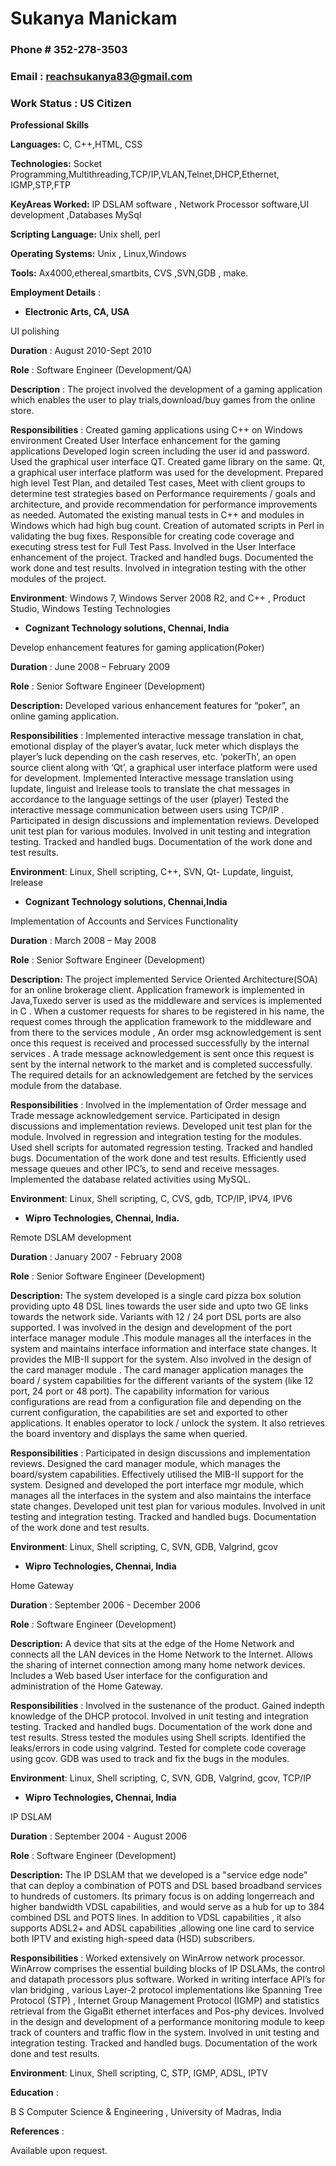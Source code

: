 # **Sukanya Manickam**
###  Phone # 352-278-3503
### Email : reachsukanya83@gmail.com
### Work Status : US Citizen

**Professional Skills**

**Languages:** 
C, C++,HTML, CSS

**Technologies:** 
Socket Programming,Multithreading,TCP/IP,VLAN,Telnet,DHCP,Ethernet, IGMP,STP,FTP

**KeyAreas Worked:**
IP DSLAM software , Network Processor software,UI development ,Databases MySql

**Scripting Language:**
Unix shell, perl

**Operating Systems:**
Unix , Linux,Windows

**Tools:**
 Ax4000,ethereal,smartbits, CVS ,SVN,GDB , make.

**Employment Details** :



 

- **Electronic Arts, CA, USA**

UI polishing

**Duration** : August 2010-Sept 2010

**Role** : Software Engineer (Development/QA)

**Description** :
The project involved the development of a gaming application which enables the user to play
trials,download/buy games from the online store.

**Responsibilities** :
Created gaming applications using C++ on Windows environment
Created User Interface enhancement for the gaming applications
Developed login screen including the user id and password. Used the graphical user interface QT.
Created game library on the same.
Qt, a graphical user interface platform was used for the development.
Prepared high level Test Plan, and detailed Test cases, Meet with client groups to determine test
strategies based on Performance requirements / goals and architecture, and provide
recommendation for performance improvements as needed.
Automated the existing manual tests in C++ and modules in Windows which had high bug count.
Creation of automated scripts in Perl in validating the bug fixes.
Responsible for creating code coverage and executing stress test for Full Test Pass.
Involved in the User Interface enhancement of the project.
Tracked and handled bugs.
Documented the work done and test results.
Involved in integration testing with the other modules of the project.

**Environment**: Windows 7, Windows Server 2008 R2, and C++ , Product Studio, Windows Testing
Technologies

- **Cognizant Technology solutions, Chennai, India**

Develop enhancement features for gaming application(Poker)

**Duration** : June 2008 – February 2009

**Role** : Senior Software Engineer (Development)

**Description:**
Developed various enhancement features for “poker”, an online gaming application.

**Responsibilities** :
Implemented interactive message translation in chat, emotional display of the player’s avatar, luck
meter which displays the player’s luck depending on the cash reserves, etc.
‘pokerTh’, an open source client along with ‘Qt’, a graphical user interface platform were used for
development.
Implemented Interactive message translation using lupdate, linguist and lrelease tools to translate the
chat messages in accordance to the language settings of the user (player)
Tested the interactive message communication between users using TCP/IP .
Participated in design discussions and implementation reviews.
Developed unit test plan for various modules.
Involved in unit testing and integration testing.
Tracked and handled bugs.
Documentation of the work done and test results.

**Environment**: Linux, Shell scripting, C++, SVN, Qt- Lupdate, linguist, Irelease

- **Cognizant Technology solutions, Chennai,India**

Implementation of Accounts and Services Functionality

**Duration** : March 2008 – May 2008

**Role** : Senior Software Engineer (Development)

**Description:**
The project implemented Service Oriented Architecture(SOA) for an online brokerage client.
Application framework is implemented in Java,Tuxedo server is used as the middleware and services
is implemented in C . When a customer requests for shares to be registered in his name, the request
comes through the application framework to the middleware and from there to the services module ,
An order msg acknowledgement is sent once this request is received and processed successfully by
the internal services . A trade message acknowledgement is sent once this request is sent by the
internal network to the market and is completed successfully. The required details for an
acknowledgement are fetched by the services module from the database.

**Responsibilities** :
Involved in the implementation of Order message and Trade message acknowledgement service.
Participated in design discussions and implementation reviews.
Developed unit test plan for the module.
Involved in regression and integration testing for the modules.
Used shell scripts for automated regression testing.
Tracked and handled bugs.
Documentation of the work done and test results.
Efficiently used message queues and other IPC’s, to send and receive messages.
Implemented the database related activities using MySQL.

**Environment**: Linux, Shell scripting, C, CVS, gdb, TCP/IP, IPV4, IPV6

- **Wipro Technologies, Chennai, India.**

Remote DSLAM development

**Duration** : January 2007 - February 2008

**Role** : Senior Software Engineer (Development)

**Description:**
The system developed is a single card pizza box solution providing upto 48 DSL lines towards the
user side and upto two GE links towards the network side. Variants with 12 / 24 port DSL ports are
also supported.
I was involved in the design and development of the port interface manager module .This module
manages all the interfaces in the system and maintains interface information and interface state
changes. It provides the MIB-II support for the system. Also involved in the design of the card
manager module . The card manager application manages the board / system capabilities for the
different variants of the system (like 12 port, 24 port or 48 port). The capability information for various
configurations are read from a configuration file and depending on the current configuration, the
capabilities are set and exported to other applications. It enables operator to lock / unlock the system.
It also retrieves the board inventory and displays the same when queried.

**Responsibilities** :
Participated in design discussions and implementation reviews.
Designed the card manager module, which manages the board/system capabilities.
Effectively utilised the MIB-II support for the system.
Designed and developed the port interface mgr module, which manages all the interfaces in the
system and also maintains the interface state changes.
Developed unit test plan for various modules.
Involved in unit testing and integration testing.
Tracked and handled bugs.
Documentation of the work done and test results.

**Environment**: Linux, Shell scripting, C, SVN, GDB, Valgrind, gcov

- **Wipro Technologies, Chennai, India**

Home Gateway

**Duration** : September 2006 - December 2006

**Role** : Software Engineer (Development)

**Description:**
A device that sits at the edge of the Home Network and connects all the LAN devices in the Home
Network to the Internet. Allows the sharing of internet connection among many home network
devices. Includes a Web based User interface for the configuration and administration of the Home
Gateway.

**Responsibilities** :
Involved in the sustenance of the product.
Gained indepth knowledge of the DHCP protocol.
Involved in unit testing and integration testing.
Tracked and handled bugs.
Documentation of the work done and test results.
Stress tested the modules using Shell scripts.
Identified the leaks/errors in code using valgrind.
Tested for complete code coverage using gcov.
GDB was used to track and fix the bugs in the modules.

**Environment**: Linux, Shell scripting, C, SVN, GDB, Valgrind, gcov, TCP/IP

- **Wipro Technologies, Chennai, India**

IP DSLAM

**Duration** : September 2004 - August 2006

**Role** : Software Engineer (Development)

**Description:**
The IP DSLAM that we developed is a "service edge node" that can deploy a combination of POTS
and DSL based broadband services to hundreds of customers. Its primary focus is on adding longerreach
and higher bandwidth VDSL capabilities, and would serve as a hub for up to 384 combined DSL
and POTS lines. In addition to VDSL capabilities , it also supports ADSL2+ and ADSL capabilities
,allowing one line card to service both IPTV and existing high-speed data (HSD) subscribers.

**Responsibilities** :
Worked extensively on WinArrow network processor. WinArrow comprises the essential building
blocks of IP DSLAMs, the control and datapath processors plus software.
Worked in writing interface API’s for vlan bridging , various Layer-2 protocol implementations like
Spanning Tree Protocol (STP) , Internet Group Management Protocol (IGMP) and statistics retrieval
from the GigaBit ethernet interfaces and Pos-phy devices.
Involved in the design and development of a performance monitoring module to keep track of
counters and traffic flow in the system.
Involved in unit testing and integration testing.
Tracked and handled bugs.
Documentation of the work done and test results.

**Environment**: Linux, Shell scripting, C, STP, IGMP, ADSL, IPTV

**Education** : 

B S Computer Science & Engineering  , University of Madras, India

**References** :

Available upon request.
